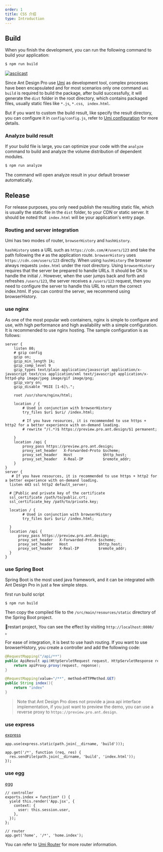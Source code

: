 ```yaml
---
order: 1
title: CSS 介绍
type: Introduction
---
```


## Build

When you finish the development, you can run the following command to build your application:

```bash
$ npm run build
```

[![asciicast](https://asciinema.org/a/198144.png)](https://asciinema.org/a/198144)

Since Ant Design Pro use [Umi](https://umijs.org/) as development tool, complex processes have been encapsulated and for most scenarios only one command `umi build` is required to build the package, after build successfully, it will generate the `dist` folder in the root directory, which contains packaged files, usually static files like `*.js`, `*.css`, ` index.html`.

But if you want to custom the build result, like specify the result directory, you can configure it in `config/config.js`, refer to [Umi configuration](https://umijs.org/guide/config.html) for more details.

### Analyze build result

If your build file is large, you can optimize your code with the `analyze` command to build and analyze the volume distribution of dependent modules.

```bash
$ npm run analyze
```

The command will open analyze result in your default browser automatically.

## Release

For release purposes, you only need publish the resulting static file, which is usually the static file in the `dist` folder, to your CDN or static server. It should be noted that` index.html` will be your application's entry page.

### Routing and server integration

Umi has two modes of router, `browserHistory` and `hashHistory`.

`hashHistory` uses a URL such as `https://cdn.com/#/users/123` and take the path following the `#` as the application route. `browserHistory` uses `https://cdn.com/users/123` directly. When using `hashHistory` the browser always requests `index.html` under the root directory. Using `browserHistory` requires that the server be prepared to handle URLs. It should be OK to handle the initial `/`. However, when the user jumps back and forth and refreshes `/users/123`, the server receives a `/users/123` request, then you need to configure the server to handle this URL to return the correct index.html. If you can control the server, we recommend using browserHistory.

### use nginx 

As one of the most popular web containers, nginx is simple to configure and use, with high performance and high availability with a simple configuration. It is recommended to use nginx hosting. The sample configuration is as follows:
```
server {
    listen 80;
    # gzip config
    gzip on;
    gzip_min_length 1k;
    gzip_comp_level 9
    gzip_types text/plain application/javascript application/x-javascript text/css application/xml text/javascript application/x-httpd-php image/jpeg image/gif image/png;
    gzip_vary on;
    gzip_disable "MSIE [1-6]\.";

    root /usr/share/nginx/html;

    location / {
        # Used in conjunction with browserHistory
        try_files $uri $uri/ /index.html;

        # If you have resources, it is recommended to use https + http2 for a better experience with on-demand loading.
        # rewrite ^/(.*)$ https://preview.pro.ant.design/$1 permanent;

    }
    location /api {
        proxy_pass https://preview.pro.ant.design;
        proxy_set_header   X-Forwarded-Proto $scheme;
        proxy_set_header   Host              $http_host;
        proxy_set_header   X-Real-IP         $remote_addr;
    }
}
server {
   # If you have resources, it is recommended to use https + http2 for a better experience with on-demand loading.
  listen 443 ssl http2 default_server;

  # Public and private key of the certificate
  ssl_certificate /path/to/public.crt;
  ssl_certificate_key /path/to/private.key;

  location / {
        # Used in conjunction with browserHistory
        try_files $uri $uri/ /index.html;

  }
  location /api {
      proxy_pass https://preview.pro.ant.design;
      proxy_set_header   X-Forwarded-Proto $scheme;
      proxy_set_header   Host              $http_host;
      proxy_set_header   X-Real-IP         $remote_addr;
  }
}
```
### use Spring Boot

Spring Boot is the most used java framework, and it can be integrated with Ant Design Pro in just a few simple steps.

first run build script

``` $ npm run build ```

Then copy the compiled file to the `/src/main/resources/static` directory of the Spring Boot project.

restart project, You can see the effect by visiting `http://localhost:8080/` 。

For ease of integration, it is best to use hash routing. If you want to use browserHistory, you create a controller and add the following code:

```java 
@RequestMapping("/api/**")
public ApiResult api(HttpServletRequest request, HttpServletResponse response){
    return apiProxy.proxy(request, reponse);
}

@RequestMapping(value="/**", method=HTTPMethod.GET)
public String index(){
    return "index"
}
```

> Note that Ant Design Pro does not provide a java api interface implementation, if you just want to preview the demo, you can use a reverse proxy to `https://preview.pro.ant.design`.



### use express

[express](http://expressjs.com/)
```
app.use(express.static(path.join(__dirname, 'build')));

app.get('/*', function (req, res) {
  res.sendFile(path.join(__dirname, 'build', 'index.html'));
});
```

### use egg

[egg](https://eggjs.org/)
```
// controller
exports.index = function* () {
  yield this.render('App.jsx', {
    context: {
      user: this.session.user,
    },
  });
};

// router
app.get('home', '/*', 'home.index');
```

You can refer to [Umi Router](https://umijs.org/guide/router.html) for more router information.
